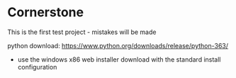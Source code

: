 # Cornerstone

This is the first test project - mistakes will be made

python download: https://www.python.org/downloads/release/python-363/
- use the windows x86 web installer download with the standard install configuration


